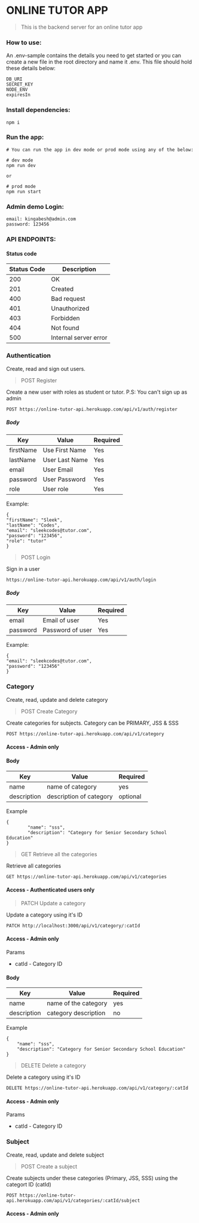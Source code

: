 # ONLINE TUTOR APP

> This is the backend server for an online tutor app

### How to use:

An .env-sample contains the details you need to get started or you can create a new file in the root directory and name it .env. This file should hold these details below:

```
DB_URI
SECRET_KEY
NODE_ENV
expiresIn
```

### Install dependencies:

```
npm i
```

### Run the app:

```
# You can run the app in dev mode or prod mode using any of the below:
```

```
# dev mode
npm run dev

or

# prod mode
npm run start
```

### Admin demo Login:

```
email: kingabesh@admin.com
password: 123456
```

### API ENDPOINTS:

#### Status code

| Status Code | Description           |
| ----------- | --------------------- |
| 200         | OK                    |
| 201         | Created               |
| 400         | Bad request           |
| 401         | Unauthorized          |
| 403         | Forbidden             |
| 404         | Not found             |
| 500         | Internal server error |

### Authentication

Create, read and sign out users.

> POST Register

Create a new user with roles as student or tutor. P.S: You can't sign up as admin

```
POST https://online-tutor-api.herokuapp.com/api/v1/auth/register
```

##### Body

| Key       | Value          | Required |
| --------- | -------------- | -------- |
| firstName | Use First Name | Yes      |
| lastName  | User Last Name | Yes      |
| email     | User Email     | Yes      |
| password  | User Password  | Yes      |
| role      | User role      | Yes      |

Example:

```
{
"firstName": "Sleek",
"lastName": "Codes",
"email": "sleekcodes@tutor.com",
"password": "123456",
"role": "tutor"
}
```

> POST Login

Sign in a user

```
https://online-tutor-api.herokuapp.com/api/v1/auth/login
```

##### Body

| Key      | Value            | Required |
| -------- | ---------------- | -------- |
| email    | Email of user    | Yes      |
| password | Password of user | Yes      |

Example:

```
{
"email": "sleekcodes@tutor.com",
"password": "123456"
}
```

### Category

Create, read, update and delete category

> POST Create Category

Create categories for subjects. Category can be PRIMARY, JSS & SSS

```
POST https://online-tutor-api.herokuapp.com/api/v1/category
```

#### Access - Admin only

#### Body

| Key         | Value                   | Required |
| ----------- | ----------------------- | -------- |
| name        | name of category        | yes      |
| description | description of category | optional |

Example

```
{
	    "name": "sss",
	    "description": "Category for Senior Secondary School Education"
}
```

> GET Retrieve all the categories

Retrieve all categories

```
GET https://online-tutor-api.herokuapp.com/api/v1/categories
```

#### Access - Authenticated users only

> PATCH Update a category

Update a category using it's ID

```
PATCH http://localhost:3000/api/v1/category/:catId
```

#### Access - Admin only

Params

- catId - Category ID

#### Body

| Key         | Value                | Required |
| ----------- | -------------------- | -------- |
| name        | name of the category | yes      |
| description | category description | no       |

Example

```
{
	"name": "sss",
	"description": "Category for Senior Secondary School Education"
}
```

> DELETE Delete a category

Delete a category using it's ID

```
DELETE https://online-tutor-api.herokuapp.com/api/v1/category/:catId
```

#### Access - Admin only

Params

- catId - Category ID

### Subject

Create, read, update and delete subject

> POST Create a subject

Create subjects under these categories (Primary, JSS, SSS) using the categort ID (catId)

```
POST https://online-tutor-api.herokuapp.com/api/v1/categories/:catId/subject
```

#### Access - Admin only
